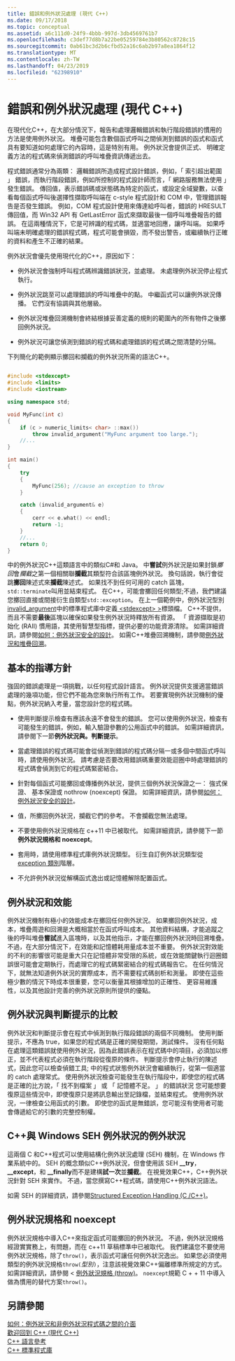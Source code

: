 ```yaml
---
title: 錯誤和例外狀況處理 (現代 C++)
ms.date: 09/17/2018
ms.topic: conceptual
ms.assetid: a6c111d0-24f9-4bbb-997d-3db4569761b7
ms.openlocfilehash: c3def77d8b7a22be05259784e3b80562c8728c15
ms.sourcegitcommit: 0ab61bc3d2b6cfbd52a16c6ab2b97a8ea1864f12
ms.translationtype: MT
ms.contentlocale: zh-TW
ms.lasthandoff: 04/23/2019
ms.locfileid: "62398910"
---
```

# <a name="errors-and-exception-handling-modern-c"></a>錯誤和例外狀況處理 (現代 C++)

在現代化C++，在大部分情況下，報告和處理邏輯錯誤和執行階段錯誤的慣用的方法是使用例外狀況。 堆疊可能包含數個函式呼叫之間偵測到錯誤的函式和函式具有要知道如何處理它的內容時，這是特別有用。 例外狀況會提供正式、 明確定義方法的程式碼來偵測錯誤的呼叫堆疊資訊傳遞出去。

程式錯誤通常分為兩類： 邏輯錯誤所造成程式設計錯誤，例如，「 索引超出範圍 」 錯誤，而執行階段錯誤，例如所控制的程式設計師而言，「 網路服務無法使用 」發生錯誤。 傳回值，表示錯誤碼或狀態碼為特定的函式，或設定全域變數，以查看每個函式呼叫後選擇性擷取呼叫端在 c-style 程式設計和 COM 中，管理錯誤報告是否發生錯誤。 例如，COM 程式設計使用來傳達給呼叫者，錯誤的 HRESULT 傳回值，而 Win32 API 有 GetLastError 函式來擷取最後一個呼叫堆疊報告的錯誤。 在這兩種情況下，它是可辨識的程式碼，並適當地回應，讓呼叫端。 如果呼叫端未明確處理的錯誤程式碼，程式可能會損毀，而不發出警告，或繼續執行正確的資料和產生不正確的結果。

例外狀況會優先使用現代化的C++，原因如下：

- 例外狀況會強制呼叫程式碼辨識錯誤狀況，並處理。 未處理例外狀況停止程式執行。

- 例外狀況跳至可以處理錯誤的呼叫堆疊中的點。 中繼函式可以讓例外狀況傳播。 它們沒有協調與其他層級。

- 例外狀況堆疊回溯機制會終結根據妥善定義的規則的範圍內的所有物件之後擲回例外狀況。

- 例外狀況可讓您偵測到錯誤的程式碼和處理錯誤的程式碼之間清楚的分隔。

下列簡化的範例顯示擲回和攔截的例外狀況所需的語法C++。

```cpp

#include <stdexcept>
#include <limits>
#include <iostream>

using namespace std;

void MyFunc(int c)
{
    if (c > numeric_limits< char> ::max())
        throw invalid_argument("MyFunc argument too large.");
    //...
}

int main()
{
    try
    {
        MyFunc(256); //cause an exception to throw
    }

    catch (invalid_argument& e)
    {
        cerr << e.what() << endl;
        return -1;
    }
    //...
    return 0;
}
```

中的例外狀況C++這類語言中的類似C#和 Java。 中**嘗試**例外狀況是如果封鎖*擲回*會*攔截*之第一個相關聯**攔截**其類型符合該區塊例外狀況。 換句話說，執行會從跳**擲回**陳述式來**攔截**陳述式。 如果找不到任何可用的 catch 區塊，`std::terminate`叫用並結束程式。 在C++，可能會擲回任何類型;不過，我們建議您擲回直接或間接衍生自類型`std::exception`。 在上一個範例中，例外狀況型別[invalid_argument](../standard-library/invalid-argument-class.md)中的標準程式庫中定義[ \<stdexcept> >](../standard-library/stdexcept.md)標頭檔。 C++不提供，而且不需要**最後**區塊以確保如果發生例外狀況時釋放所有資源。 「 資源擷取是初始化 (RAII) 慣用語，其使用智慧型指標，提供必要的功能資源清除。 如需詳細資訊，請參閱[如何：例外狀況安全的設計](../cpp/how-to-design-for-exception-safety.md)。 如需C++堆疊回溯機制，請參閱[例外狀況和堆疊回溯](../cpp/exceptions-and-stack-unwinding-in-cpp.md)。

## <a name="basic-guidelines"></a>基本的指導方針

強固的錯誤處理是一項挑戰，以任何程式設計語言。 例外狀況提供支援適當錯誤處理的幾項功能，但它們不能為您來執行所有工作。 若要實現例外狀況機制的優點，例外狀況納入考量，當您設計您的程式碼。

- 使用判斷提示檢查有應該永遠不會發生的錯誤。 您可以使用例外狀況，檢查有可能發生的錯誤，例如，輸入驗證參數的公用函式中的錯誤。 如需詳細資訊，請參閱下一節**例外狀況與。判斷提示**。

- 當處理錯誤的程式碼可能會從偵測到錯誤的程式碼分隔一或多個中間函式呼叫時，請使用例外狀況。 請考慮是否要改用錯誤碼重要效能迴圈中時處理錯誤的程式碼會偵測到它的程式碼緊密結合。

- 針對每個函式可能擲回或傳播例外狀況，提供三個例外狀況保證之一： 強式保證、 基本保證或 nothrow (noexcept) 保證。 如需詳細資訊，請參閱[如何：例外狀況安全的設計](../cpp/how-to-design-for-exception-safety.md)。

- 值，所擲回例外狀況，攔截它們的參考。 不會攔截您無法處理。

- 不要使用例外狀況規格在 c++11 中已被取代。 如需詳細資訊，請參閱下一節**例外狀況規格和 noexcept**。

- 套用時，請使用標準程式庫例外狀況類型。 衍生自訂例外狀況類型從[exception 類別](../standard-library/exception-class.md)階層。

- 不允許例外狀況從解構函式逸出或記憶體解除配置函式。

## <a name="exceptions-and-performance"></a>例外狀況和效能

例外狀況機制有極小的效能成本在擲回任何例外狀況。 如果擲回例外狀況，成本，堆疊周遊和回溯是大概相當於在函式呼叫成本。 其他資料結構，才能追蹤之後的呼叫堆疊**嘗試**進入區塊時，以及其他指示，才能在擲回例外狀況時回溯堆疊。 不過，在大部分情況下，在效能和記憶體耗用量成本並不重要。 例外狀況對效能的不利的影響很可能是重大只在記憶體非常受限的系統，或在效能關鍵執行迴圈錯誤很可能會定期執行，而處理它的程式碼緊密結合的程式碼報告它。 在任何情況下，就無法知道例外狀況的實際成本，而不需要程式碼剖析和測量。 即使在這些極少數的情況下時成本很重要，您可以衡量其根據增加的正確性、 更容易維護性，以及其他設計完善的例外狀況原則所提供的優點。

## <a name="exceptions-vs-assertions"></a>例外狀況與判斷提示的比較

例外狀況和判斷提示會在程式中偵測到執行階段錯誤的兩個不同機制。 使用判斷提示，不應為 true，如果您的程式碼是正確的開發期間，測試條件。 沒有任何點在處理這類錯誤就使用例外狀況，因為此錯誤表示在程式碼中的項目，必須加以修正，並不代表程式必須在執行階段從復原的條件。 判斷提示會停止執行的陳述式，因此您可以檢查偵錯工具; 中的程式狀態例外狀況會繼續執行，從第一個適當的 catch 處理常式。 使用例外狀況檢查可能發生在執行階段中，即使您的程式碼是正確的比方說，「 找不到檔案 」 或 「 記憶體不足。 」 的錯誤狀況 您可能想要復原這些情況中，即使復原只是將訊息輸出至記錄檔，並結束程式。 使用例外狀況，一律檢查公用函式的引數。 即使您的函式是無錯誤，您可能沒有使用者可能會傳遞給它的引數的完整控制權。

## <a name="c-exceptions-versus-windows-seh-exceptions"></a>C++與 Windows SEH 例外狀況的例外狀況

這兩個 C 和C++程式可以使用結構化例外狀況處理 (SEH) 機制，在 Windows 作業系統中的。 SEH 的概念類似C++例外狀況，但會使用該 SEH **__try**， **__except**，和 **__finally**而不是建構**試一次**並**攔截**。 在視覺效果C++，C++例外狀況針對 SEH 來實作。 不過，當您撰寫C++程式碼，請使用C++例外狀況語法。

如需 SEH 的詳細資訊，請參閱[Structured Exception Handling (C /C++)](../cpp/structured-exception-handling-c-cpp.md)。

## <a name="exception-specifications-and-noexcept"></a>例外狀況規格和 noexcept

例外狀況規格中導入C++來指定函式可能擲回的例外狀況。 不過，例外狀況規格經證實實務上，有問題，而在 c++11 草稿標準中已被取代。 我們建議您不要使用例外狀況規格，除了`throw()`，表示函式可讓任何例外狀況逸出。 如果您必須使用類型的例外狀況規格`throw(`*型別*`)`，注意該視覺效果C++偏離標準所規定的方式。 如需詳細資訊，請參閱 <<c0> [ 例外狀況規格 (throw)](../cpp/exception-specifications-throw-cpp.md)。 `noexcept`規範 C + + 11 中導入做為慣用的替代方案`throw()`。

## <a name="see-also"></a>另請參閱

[如何：例外狀況和非例外狀況程式碼之間的介面](../cpp/how-to-interface-between-exceptional-and-non-exceptional-code.md)<br/>
[歡迎回到 C++ (現代 C++)](../cpp/welcome-back-to-cpp-modern-cpp.md)<br/>
[C++ 語言參考](../cpp/cpp-language-reference.md)<br/>
[C++ 標準程式庫](../standard-library/cpp-standard-library-reference.md)

